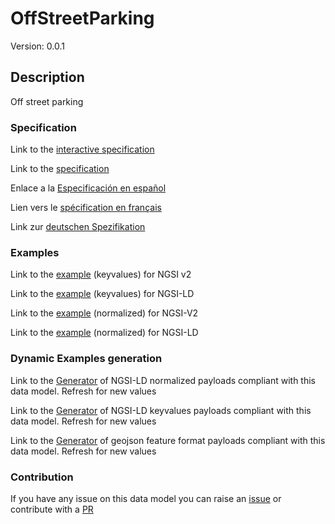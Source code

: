 # OffStreetParking
Version: 0.0.1

## Description 

Off street parking
### Specification

Link to the [interactive specification](https://swagger.lab.fiware.org/?url=https://github.com/smart-data-models/dataModel.Parking/blob/master/OffStreetParking/swagger.yaml)

Link to the [specification](https://github.com/smart-data-models/dataModel.Parking/blob/master/OffStreetParking/doc/spec.md)

Enlace a la [Especificación en español](https://github.com/smart-data-models/dataModel.Parking/blob/master/OffStreetParking/doc/spec_ES.md)

Lien vers le [spécification en français](https://github.com/smart-data-models/dataModel.Parking/blob/master/OffStreetParking/doc/spec_FR.md)

Link zur [deutschen Spezifikation](https://github.com/smart-data-models/dataModel.Parking/blob/master/OffStreetParking/doc/spec_DE.md)
### Examples

Link to the [example](https://github.com/smart-data-models/dataModel.Parking/blob/master/OffStreetParking/examples/example.json) (keyvalues) for NGSI v2

Link to the [example](https://github.com/smart-data-models/dataModel.Parking/blob/master/OffStreetParking/examples/example.jsonld) (keyvalues) for NGSI-LD

Link to the [example](https://github.com/smart-data-models/dataModel.Parking/blob/master/OffStreetParking/examples/example-normalized.json) (normalized) for NGSI-V2

Link to the [example](https://github.com/smart-data-models/dataModel.Parking/blob/master/OffStreetParking/examples/example-normalized.jsonld) (normalized) for NGSI-LD
### Dynamic Examples generation

Link to the [Generator](https://smartdatamodels.org/extra/ngsi-ld_generator.php?schemaUrl=https://raw.githubusercontent.com/smart-data-models/dataModel.Parking/master/OffStreetParking/schema.json&email=info@smartdatamodels.org) of NGSI-LD normalized payloads compliant with this data model. Refresh for new values

Link to the [Generator](https://smartdatamodels.org/extra/ngsi-ld_generator_keyvalues.php?schemaUrl=https://raw.githubusercontent.com/smart-data-models/dataModel.Parking/master/OffStreetParking/schema.json&email=info@smartdatamodels.org) of NGSI-LD keyvalues payloads compliant with this data model. Refresh for new values

Link to the [Generator](https://smartdatamodels.org/extra/geojson_features_generator_v1.0.php?schemaUrl=https://raw.githubusercontent.com/smart-data-models/dataModel.Parking/master/OffStreetParking/schema.json&email=info@smartdatamodels.org) of geojson feature format payloads compliant with this data model. Refresh for new values
### Contribution

 If you have any issue on this data model you can raise an [issue](https://github.com/smart-data-models/dataModel.Parking/issues)  or contribute with a [PR](https://github.com/smart-data-models/dataModel.Parking/pulls)